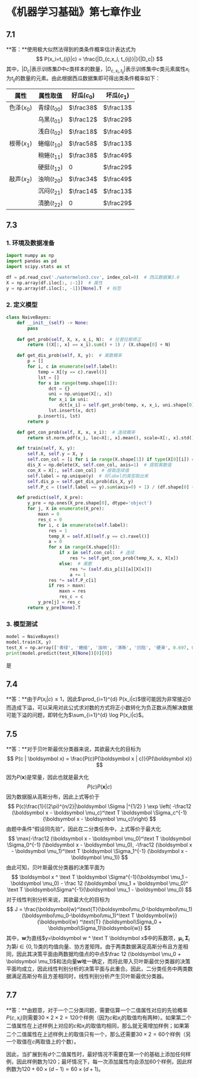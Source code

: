 # 《机器学习基础》第七章作业

## 7.1

**答：**使用极大似然法得到的类条件概率估计表达式为
$$
P(x_i=t_{ij}|c) = \frac{|D_{c,x_i, t_{ij}}|}{|D_c|}
$$
其中，$|D_c|$表示训练集$D$中$c$类样本的数量，$|D_{c, x_i, t_{ij}}|$表示训练集中$c$类元素属性$x_i$为$t_{ij}$的数量的元素。由此根据西瓜数据集即可得出类条件概率如下：

| 属性        | 属性取值       | 好瓜($c_0$) | 坏瓜($c_1$) |
| ----------- | -------------- | ----------- | ----------- |
| 色泽($x_0$) | 青绿($t_{00}$) | $\frac38$   | $\frac13$   |
|             | 乌黑($t_{01}$) | $\frac12$   | $\frac29$   |
|             | 浅白($t_{02}$) | $\frac18$   | $\frac49$   |
| 根蒂($x_1$) | 蜷缩($t_{10}$) | $\frac58$   | $\frac13$   |
|             | 稍蜷($t_{11}$) | $\frac38$   | $\frac49$   |
|             | 硬挺($t_{12}$) | $0$         | $\frac29$   |
| 敲声($x_2$) | 浊响($t_{20}$) | $\frac34$   | $\frac49$   |
|             | 沉闷($t_{21}$) | $\frac14$   | $\frac13$   |
|             | 清脆($t_{22}$) | $0$         | $\frac29$   |



## 7.3

### 1. 环境及数据准备
```python
import numpy as np
import pandas as pd
import scipy.stats as st

df = pd.read_csv('./watermelon3.csv', index_col=0)  # 西瓜数据集3.0
X = np.array(df.iloc[:, :-1])  # 属性
y = np.array(df.iloc[:, -1])[None].T  # 标签
```

### 2. 定义模型
```python
class NaiveBayes:
    def __init__(self) -> None:
        pass
        
    def get_prob(self, X, x, x_i, N):  # 拉普拉斯修正
        return ((X[:, x] == x_i).sum() + 1) / (X.shape[0] + N)

    def get_dis_prob(self, X, y):  # 离散概率
        p = []
        for i, c in enumerate(self.label):
            temp = X[(y == c).ravel()]
            lst = []
            for x in range(temp.shape[1]):
                dct = {}
                uni = np.unique(X[:, x])
                for x_i in uni:
                    dct[x_i] = self.get_prob(temp, x, x_i, uni.shape[0])
                lst.insert(x, dct)
            p.insert(i, lst)
        return p

    def get_con_prob(self, X, x, x_i):  # 连续概率
        return st.norm.pdf(x_i, loc=X[:, x].mean(), scale=X[:, x].std())

    def train(self, X, y):
        self.X, self.y = X, y
        self.con_col = [i for i in range(X.shape[1]) if type(X[0][i]) == float]  # 连续值所在位置
        dis_X = np.delete(X, self.con_col, axis=1)  # 提取离散值
        con_X = X[:, self.con_col]  # 提取连续值
        self.label = np.unique(y)  # 将label的类型取出来
        self.dis_p = self.get_dis_prob(dis_X, y)
        self.P_c = ((self.label == y).sum(axis=0) + 1) / (df.shape[0] + self.label.shape[0])

    def predict(self, X_pre):
        y_pre = np.ones(X_pre.shape[0], dtype='object')
        for j, X in enumerate(X_pre):
            maxn = 0
            res_c = 0
            for i, c in enumerate(self.label):
                res = 1
                temp_X = self.X[(self.y == c).ravel()]
                a = 0
                for x in range(X.shape[0]):
                    if x in self.con_col:  # 连续
                        res *= self.get_con_prob(temp_X, x, X[x])
                    else:  # 离散
                        res *= (self.dis_p[i][a][X[x]])
                        a += 1
                res *= self.P_c[i]
                if res > maxn:
                    maxn = res
                    res_c = c
            y_pre[j] = res_c
        return y_pre[None].T
```
### 3. 模型测试
```python
model = NaiveBayes()
model.train(X, y)
test_X = np.array(['青绿', '蜷缩', '浊响', '清晰', '凹陷', '硬滑', 0.697, 0.460], dtype='object')
print(model.predict(test_X[None])[0][0])
```

是



## 7.4

**答：**由于$P(x_i|c)\leq 1$，因此$\prod_{i=1}^{d} P(x_i|c)$很可能因为非常接近$0$而造成下溢，可以采用对此公式求对数的方式将正小数转化为负正数从而解决数据可能下溢的问题，即转化为$\sum_{i=1}^{d} \log P(x_i|c)$。



## 7.5

**答：**对于贝叶斯最优分类器来说，其欲最大化的目标为
$$
P(c | \boldsymbol x) = \frac{P(c)P(\boldsymbol x | c)}{P(\boldsymbol x)}
$$

因为$P(\boldsymbol x)$是常量，因此也就是最大化
$$
P(c)P(\boldsymbol x | c)
$$
因为数据服从高斯分布，因此上式等价于
$$
P(c)\frac{1}{(2\pi)^{n/2}|\boldsymbol \Sigma |^{1/2} } \exp \left( -\frac12 (\boldsymbol x - \boldsymbol \mu_c)^\text T  \boldsymbol \Sigma_c^{-1} (\boldsymbol x - \boldsymbol \mu_c)\right)
$$
由题中条件“假设同先验”，因此在二分类任务中，上式等价于最大化
$$
\max(-\frac12 (\boldsymbol x - \boldsymbol \mu_0)^\text T  \boldsymbol \Sigma_0^{-1} (\boldsymbol x - \boldsymbol \mu_0), -\frac12 (\boldsymbol x - \boldsymbol \mu_1)^\text T  \boldsymbol \Sigma_1^{-1} (\boldsymbol x - \boldsymbol \mu_1))
$$
 由此可知，贝叶斯最优分类器的决策平面为
$$
\boldsymbol x ^ \text T \boldsymbol \Sigma^{-1}(\boldsymbol \mu_1 - \boldsymbol \mu_0) - \frac 12 (\boldsymbol \mu_1 + \boldsymbol \mu_0)^ \text T \boldsymbol\Sigma^{-1}(\boldsymbol \mu_1 - \boldsymbol \mu_0)
$$
对于线性判别分析来说，其欲最大化的目标为
$$
J = \frac{\boldsymbol{w}^\text{T}(\boldsymbol\mu_0-\boldsymbol\mu_1)(\boldsymbol\mu_0-\boldsymbol\mu_1)^\text T \boldsymbol{w}}{\boldsymbol{w} ^\text{T} (\boldsymbol\Sigma_0 + \boldsymbol\Sigma_1)\boldsymbol{w}}
$$
其中，$\boldsymbol w$为直线$y=\boldsymbol w ^ \text T \boldsymbol x$中的系数项，$\boldsymbol \mu_i, \boldsymbol \Sigma_i$为第$i \in \{0, 1\}$类的均值向量、协方差矩阵。由于两类数据满足高斯分布且方差相同，因此其决策平面由两数据均值点的中点$\frac 12 (\boldsymbol \mu_0 + \boldsymbol \mu_1)$和法向量$\boldsymbol w$唯一确定，而将此带入贝叶斯最优分类器的决策平面均成立，因此线性判别分析的决策平面与此重合。因此，二分类任务中两类数据满足高斯分布且方差相同时，线性判别分析产生贝叶斯最优分类器。




## 7.7

**答：**由题意，对于一个二分类问题，需要估算一个二值属性对应的先验概率$P(c, x_i)$则需要$30\times 2 \times 2=120$个样例（因为$c$和$x_i$的取值均有两种）。如果第二个二值属性在上述样例上对应的$c$和$x_i$的取值均相同，那么就无需增加样例；如果第二个二值属性在上述样例上的取值只有一个，那么还需要$30\times 2=60$个样例（另一个取值在$c$两取值上的个数）。

因此，当扩展到有$d$个二值属性时，最好情况不需要在第一个的基础上添加任何样例，因此样例数为$120$；最坏情况下，每一次添加属性均会添加$60$个样例，因此样例数为$120+60\times (d-1) = 60 \times (d + 1)$。

